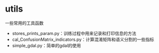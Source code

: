 # utils
一些常用的工具函数
- stores_prints_param.py：训练过程中用来记录和打印信息的方法
- cal_ConfusionMatrix_indicators.py：计算混淆矩阵和语义分割的一些指标
- simple_gdal.py：简单的gdal的使用
